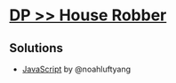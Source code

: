 # [DP >> House Robber](https://leetcode.com/problems/house-robber/)

## Solutions

- [JavaScript](./solution.js) by @noahluftyang
